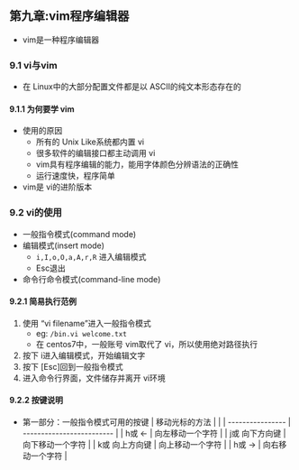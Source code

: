 ## 第九章:vim程序编辑器	

- vim是一种程序编辑器

### 9.1 vi与vim

- 在 Linux中的大部分配置文件都是以 ASCII的纯文本形态存在的

#### 9.1.1 为何要学 vim

- 使用的原因
  - 所有的 Unix Like系统都内置 vi
  - 很多软件的编辑接口都主动调用 vi
  - vim具有程序编辑的能力，能用字体颜色分辨语法的正确性
  - 运行速度快，程序简单
- vim是 vi的进阶版本

### 9.2 vi的使用

- 一般指令模式(command mode)
- 编辑模式(insert mode)
	- `i,I,o,O,a,A,r,R` 进入编辑模式
	- Esc退出
- 命令行命令模式(command-line mode)

#### 9.2.1 简易执行范例

1. 使用 “vi filename”进入一般指令模式
	- eg: `/bin.vi welcome.txt`
	- 在 centos7中，一般账号 vim取代了 vi，所以使用绝对路径执行
2. 按下 i进入编辑模式，开始编辑文字
3. 按下 [Esc]回到一般指令模式
4. 进入命令行界面，文件储存并离开 vi环境

#### 9.2.2 按键说明

- 第一部分：一般指令模式可用的按键
|  移动光标的方法  |                           |
| ---------------- | ------------------------- |
| h或 <-					 | 向左移动一个字符          |
| j或 向下方向键	 | 向下移动一个字符          |
| k或 向上方向键	 | 向上移动一个字符          |
| h或 ->					 | 向右移动一个字符          |
